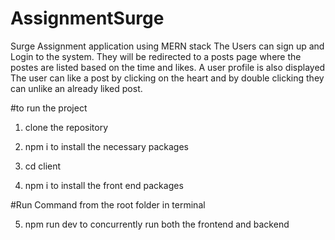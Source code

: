# AssignmentSurge
Surge Assignment application using MERN stack
 The Users can sign up and Login to the system. They will be redirected to a posts page where the postes are listed based on the time and likes. A user profile is also displayed
 The user can like a post by clicking on the heart and by double clicking they can unlike an already liked post. 
 
 #to run the project 
 1. clone the repository
 
2.  npm i to install the necessary packages
 
3. cd client 
4.  npm i to install the front end packages
 
#Run Command  from  the root folder in terminal 

 5. npm run dev to concurrently run both the frontend and backend
 
